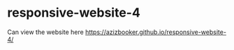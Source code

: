 # responsive-website-4
Can view the website here https://azizbooker.github.io/responsive-website-4/
